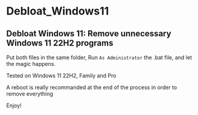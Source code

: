 # Debloat_Windows11
## Debloat Windows 11: Remove unnecessary Windows 11 22H2 programs

Put both files in the same folder, 
Run ```As Administrator``` the .bat file, and let the magic happens.

Tested on Windows 11 22H2, Family and Pro

A reboot is really recommanded at the end of the process in order to remove everything

Enjoy!
